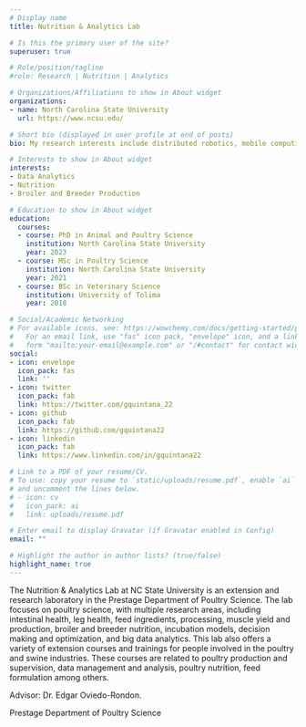 ```yaml
---
# Display name
title: Nutrition & Analytics Lab

# Is this the primary user of the site?
superuser: true

# Role/position/tagline
#role: Research | Nutrition | Analytics

# Organizations/Affiliations to show in About widget
organizations:
- name: North Carolina State University
  url: https://www.ncsu.edu/

# Short bio (displayed in user profile at end of posts)
bio: My research interests include distributed robotics, mobile computing and programmable matter.

# Interests to show in About widget
interests:
- Data Analytics
- Nutrition
- Broiler and Breeder Production

# Education to show in About widget
education:
  courses:
  - course: PhD in Animal and Poultry Science
    institution: North Carolina State University
    year: 2023
  - course: MSc in Poultry Science
    institution: North Carolina State University
    year: 2021
  - course: BSc in Veterinary Science
    institution: University of Tolima
    year: 2018

# Social/Academic Networking
# For available icons, see: https://wowchemy.com/docs/getting-started/page-builder/#icons
#   For an email link, use "fas" icon pack, "envelope" icon, and a link in the
#   form "mailto:your-email@example.com" or "/#contact" for contact widget.
social:
- icon: envelope
  icon_pack: fas
  link: ''
- icon: twitter
  icon_pack: fab
  link: https://twitter.com/gquintana_22
- icon: github
  icon_pack: fab
  link: https://github.com/gquintana22
- icon: linkedin
  icon_pack: fab
  link: https://www.linkedin.com/in/gquintana22

# Link to a PDF of your resume/CV.
# To use: copy your resume to `static/uploads/resume.pdf`, enable `ai` icons in `params.toml`, 
# and uncomment the lines below.
# - icon: cv
#   icon_pack: ai
#   link: uploads/resume.pdf

# Enter email to display Gravatar (if Gravatar enabled in Config)
email: ""

# Highlight the author in author lists? (true/false)
highlight_name: true
---
```


The Nutrition & Analytics Lab at NC State University is an extension and research laboratory in the Prestage Department of Poultry Science. The lab focuses on poultry science, with multiple research areas, including intestinal health, leg health, feed ingredients, processing, muscle yield and production, broiler and breeder nutrition, incubation models, decision making and optimization, and big data analytics. This lab also offers a variety of extension courses and trainings for people involved in the poultry and swine industries. These courses are related to poultry production and supervision, data management and analysis, poultry nutrition, feed formulation among others.

Advisor: Dr. Edgar Oviedo-Rondon.

Prestage Department of Poultry Science



